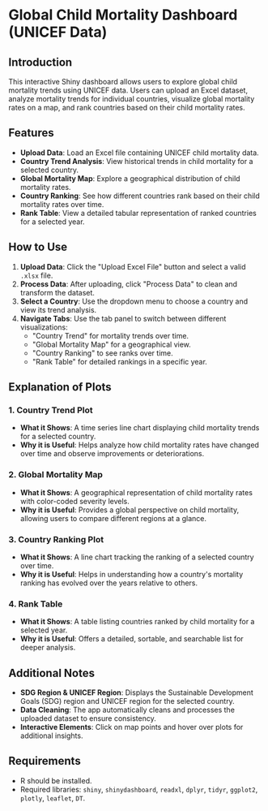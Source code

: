 # Global Child Mortality Dashboard (UNICEF Data)

## Introduction
This interactive Shiny dashboard allows users to explore global child mortality trends using UNICEF data. Users can upload an Excel dataset, analyze mortality trends for individual countries, visualize global mortality rates on a map, and rank countries based on their child mortality rates.

## Features
- **Upload Data**: Load an Excel file containing UNICEF child mortality data.
- **Country Trend Analysis**: View historical trends in child mortality for a selected country.
- **Global Mortality Map**: Explore a geographical distribution of child mortality rates.
- **Country Ranking**: See how different countries rank based on their child mortality rates over time.
- **Rank Table**: View a detailed tabular representation of ranked countries for a selected year.

## How to Use
1. **Upload Data**: Click the "Upload Excel File" button and select a valid `.xlsx` file.
2. **Process Data**: After uploading, click "Process Data" to clean and transform the dataset.
3. **Select a Country**: Use the dropdown menu to choose a country and view its trend analysis.
4. **Navigate Tabs**: Use the tab panel to switch between different visualizations:
   - "Country Trend" for mortality trends over time.
   - "Global Mortality Map" for a geographical view.
   - "Country Ranking" to see ranks over time.
   - "Rank Table" for detailed rankings in a specific year.

## Explanation of Plots
### 1. Country Trend Plot
- **What it Shows**: A time series line chart displaying child mortality trends for a selected country.
- **Why it is Useful**: Helps analyze how child mortality rates have changed over time and observe improvements or deteriorations.

### 2. Global Mortality Map
- **What it Shows**: A geographical representation of child mortality rates with color-coded severity levels.
- **Why it is Useful**: Provides a global perspective on child mortality, allowing users to compare different regions at a glance.

### 3. Country Ranking Plot
- **What it Shows**: A line chart tracking the ranking of a selected country over time.
- **Why it is Useful**: Helps in understanding how a country's mortality ranking has evolved over the years relative to others.

### 4. Rank Table
- **What it Shows**: A table listing countries ranked by child mortality for a selected year.
- **Why it is Useful**: Offers a detailed, sortable, and searchable list for deeper analysis.

## Additional Notes
- **SDG Region & UNICEF Region**: Displays the Sustainable Development Goals (SDG) region and UNICEF region for the selected country.
- **Data Cleaning**: The app automatically cleans and processes the uploaded dataset to ensure consistency.
- **Interactive Elements**: Click on map points and hover over plots for additional insights.

## Requirements
- R should be installed.
- Required libraries: `shiny`, `shinydashboard`, `readxl`, `dplyr`, `tidyr`, `ggplot2`, `plotly`, `leaflet`, `DT`.
